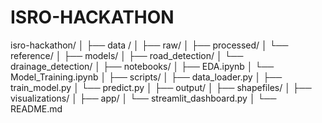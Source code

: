 # ISRO-HACKATHON
isro-hackathon/
│
├── data  /
│   ├── raw/
│   ├── processed/
│   └── reference/
│
├── models/
│   ├── road_detection/
│   └── drainage_detection/
│
├── notebooks/
│   ├── EDA.ipynb
│   └── Model_Training.ipynb
│
├── scripts/
│   ├── data_loader.py
│   ├── train_model.py
│   └── predict.py
│
├── output/
│   ├── shapefiles/
│   ├── visualizations/
│
├── app/
│   └── streamlit_dashboard.py
│
└── README.md

